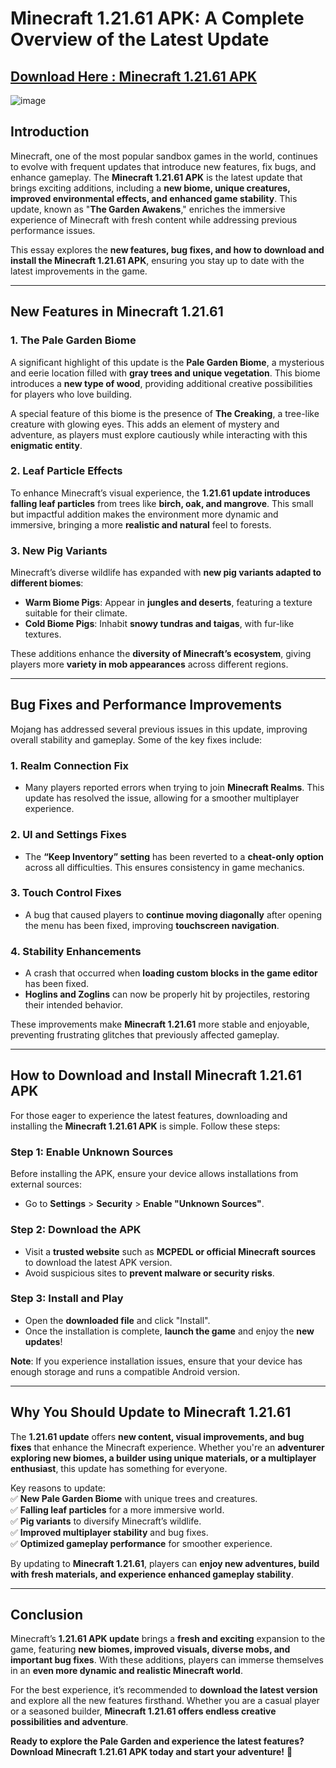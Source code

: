 # **Minecraft 1.21.61 APK: A Complete Overview of the Latest Update**  

## [Download Here : Minecraft 1.21.61 APK](https://94fbr.io/minecraft-1-21-61/)

![image](https://github.com/user-attachments/assets/511934f3-d31d-4f91-b17d-78258735fd31)

## **Introduction**  
Minecraft, one of the most popular sandbox games in the world, continues to evolve with frequent updates that introduce new features, fix bugs, and enhance gameplay. The **Minecraft 1.21.61 APK** is the latest update that brings exciting additions, including a **new biome, unique creatures, improved environmental effects, and enhanced game stability**. This update, known as "**The Garden Awakens**," enriches the immersive experience of Minecraft with fresh content while addressing previous performance issues.  

This essay explores the **new features, bug fixes, and how to download and install the Minecraft 1.21.61 APK**, ensuring you stay up to date with the latest improvements in the game.  

---  
## **New Features in Minecraft 1.21.61**  

### **1. The Pale Garden Biome**  
A significant highlight of this update is the **Pale Garden Biome**, a mysterious and eerie location filled with **gray trees and unique vegetation**. This biome introduces a **new type of wood**, providing additional creative possibilities for players who love building.  

A special feature of this biome is the presence of **The Creaking**, a tree-like creature with glowing eyes. This adds an element of mystery and adventure, as players must explore cautiously while interacting with this **enigmatic entity**.  

### **2. Leaf Particle Effects**  
To enhance Minecraft’s visual experience, the **1.21.61 update introduces falling leaf particles** from trees like **birch, oak, and mangrove**. This small but impactful addition makes the environment more dynamic and immersive, bringing a more **realistic and natural** feel to forests.  

### **3. New Pig Variants**  
Minecraft’s diverse wildlife has expanded with **new pig variants adapted to different biomes**:  
- **Warm Biome Pigs**: Appear in **jungles and deserts**, featuring a texture suitable for their climate.  
- **Cold Biome Pigs**: Inhabit **snowy tundras and taigas**, with fur-like textures.  

These additions enhance the **diversity of Minecraft’s ecosystem**, giving players more **variety in mob appearances** across different regions.  

---  
## **Bug Fixes and Performance Improvements**  

Mojang has addressed several previous issues in this update, improving overall stability and gameplay. Some of the key fixes include:  

### **1. Realm Connection Fix**  
- Many players reported errors when trying to join **Minecraft Realms**. This update has resolved the issue, allowing for a smoother multiplayer experience.  

### **2. UI and Settings Fixes**  
- The **“Keep Inventory” setting** has been reverted to a **cheat-only option** across all difficulties. This ensures consistency in game mechanics.  

### **3. Touch Control Fixes**  
- A bug that caused players to **continue moving diagonally** after opening the menu has been fixed, improving **touchscreen navigation**.  

### **4. Stability Enhancements**  
- A crash that occurred when **loading custom blocks in the game editor** has been fixed.  
- **Hoglins and Zoglins** can now be properly hit by projectiles, restoring their intended behavior.  

These improvements make **Minecraft 1.21.61** more stable and enjoyable, preventing frustrating glitches that previously affected gameplay.  

---  
## **How to Download and Install Minecraft 1.21.61 APK**  

For those eager to experience the latest features, downloading and installing the **Minecraft 1.21.61 APK** is simple. Follow these steps:  

### **Step 1: Enable Unknown Sources**  
Before installing the APK, ensure your device allows installations from external sources:  
- Go to **Settings** > **Security** > **Enable "Unknown Sources"**.  

### **Step 2: Download the APK**  
- Visit a **trusted website** such as **MCPEDL or official Minecraft sources** to download the latest APK version.  
- Avoid suspicious sites to **prevent malware or security risks**.  

### **Step 3: Install and Play**  
- Open the **downloaded file** and click "Install".  
- Once the installation is complete, **launch the game** and enjoy the **new updates**!  

**Note**: If you experience installation issues, ensure that your device has enough storage and runs a compatible Android version.  

---  
## **Why You Should Update to Minecraft 1.21.61**  

The **1.21.61 update** offers **new content, visual improvements, and bug fixes** that enhance the Minecraft experience. Whether you're an **adventurer exploring new biomes, a builder using unique materials, or a multiplayer enthusiast**, this update has something for everyone.  

Key reasons to update:  
✅ **New Pale Garden Biome** with unique trees and creatures.  
✅ **Falling leaf particles** for a more immersive world.  
✅ **Pig variants** to diversify Minecraft’s wildlife.  
✅ **Improved multiplayer stability** and bug fixes.  
✅ **Optimized gameplay performance** for smoother experience.  

By updating to **Minecraft 1.21.61**, players can **enjoy new adventures, build with fresh materials, and experience enhanced gameplay stability**.  

---  
## **Conclusion**  

Minecraft’s **1.21.61 APK update** brings a **fresh and exciting** expansion to the game, featuring **new biomes, improved visuals, diverse mobs, and important bug fixes**. With these additions, players can immerse themselves in an **even more dynamic and realistic Minecraft world**.  

For the best experience, it’s recommended to **download the latest version** and explore all the new features firsthand. Whether you are a casual player or a seasoned builder, **Minecraft 1.21.61 offers endless creative possibilities and adventure**.  

**Ready to explore the Pale Garden and experience the latest features? Download Minecraft 1.21.61 APK today and start your adventure!** 🚀
